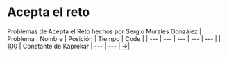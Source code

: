 # Acepta el reto
Problemas de Acepta el Reto hechos por Sergio Morales González
| Problema | Nombre | Posición | Tiempo | Code |
| --- | --- | --- | --- | --- |
| [100](https://www.aceptaelreto.com/problem/statement.php?id=100) | Constante de Kaprekar | --- | --- | [->](https://github.com/shack3/aceptaelreto/blob/main/100.c)|
